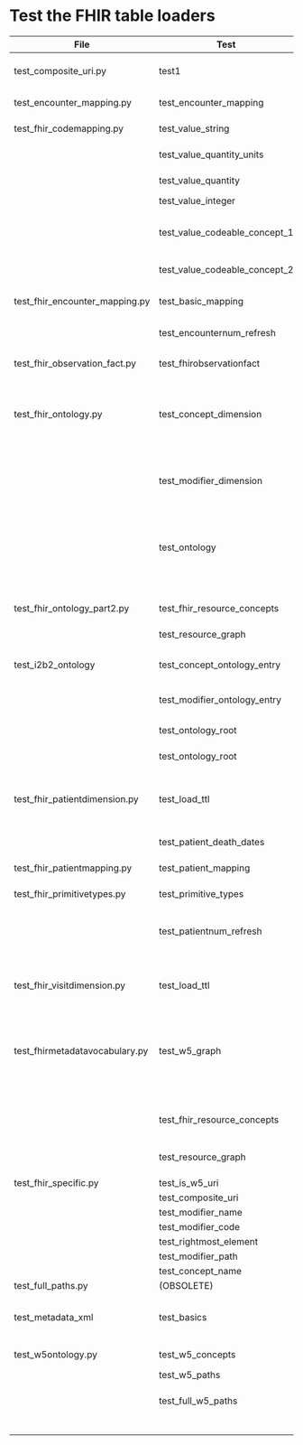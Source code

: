 # Test the FHIR table loaders

| File | Test | Function | Dependencies |
| ---- | ---- | -------- | -------- |
| test_composite_uri.py | test1 | Test fhirspecific.composite_uri function | (none) |
| test_encounter_mapping.py | test_encounter_mapping | Test EncounterMapping constructor | (none) |
| test_fhir_codemapping.py | test_value_string | Test of FHIR string value types | (none) |
| | test_value_quantity_units | Test FHIR SimpleQuantity units variations | |
| | test_value_quantity | Test FHIR SimpleQuantity values | | 
| | test_value_integer | Test FHIR Integer values | |
| | test_value_codeable_concept_1 | Basic codeable concept tests. (See: test_fhir_codemapping.py for more details) | |
| | test_value_codeable_concept_2 | Test of multiple observation component coding | | 
| test_fhir_encounter_mapping.py | test_basic_mapping | Test FHIREncounterMapping constructor | (none) |
| | test_encounternum_refresh | Test the EncounterNumberGenerator |  (none) |
| test_fhir_observation_fact.py | test_fhirobservationfact | Test the `FHIRObservationFact()` constructor | http://build.fhir.org/observation-example-bmi.ttl |
| | | | data/test_complete_fact_list.tsv
| test_fhir_ontology.py | test_concept_dimension | Test Observation resource representation in concept_dimension table | fhir_concept_dimension_domain_resource.tsv |
| | | |fhir_concept_dimension_observation.tsv |
| | | |fhir_concept_dimension_resource.tsv |
| | test_modifier_dimension | Test Observation resource representation in modifier_dimension | fhir_modifier_dimension_domain_resource.tsv|
| | | |fhir_modifier_dimension_observation.tsv |
| | | |fhir_modifier_dimension_resource.tsv |
| | test_ontology | Test Observation resource representation in ontology_table | fhir_ontology_observation.tsv |
| | | |fhir_ontology_observation.tsv |
| | | |fhir_ontology_resource.tsv |
| test_fhir_ontology_part2.py | test_fhir_resource_concepts | Test the list of FHIR resource concepts | data/fhir_resource_concepts.txt |
| | test_resource_graph | Test of resource graph using W5 | data/fhir_observation_resource_graph.txt |
| test_i2b2_ontology | test_concept_ontology_entry | Test the `ConceptOntologyEntry` constructor | |
| | test_modifier_ontology_entry | Test the `ModifierOntologyEntry` constructor | |
| | test_ontology_root | Test the OntologyRoot constructor | |
| | test_ontology_root | Test the `OntologyRoot` constructor | |
| test_fhir_patientdimension.py | test_load_ttl | Load patient-example.ttl into FHIRPatientDimension and validate the resulting patient_dimension and both patient_mapping entries | patient-example.ttl |
| | test_patient_death_dates | Test various death date formats (Not complete) | patient-example-deceased_bool.ttl |
| test_fhir_patientmapping.py | test_patient_mapping | Test FHIRPatientMapping constructor | (none) |
| test_fhir_primitivetypes.py | test_primitive_types | Test loading of all FHIR primitive types | data/primitivetypes.ttl |
| | test_patientnum_refresh | Test PatientNumberGenerator (test is fragile at the moment) | (none) 
| test_fhir_visitdimension.py | test_load_ttl | Load a sample DiagnosticReport and validate the resulting EncounterMapping and VisitDimension entries | diagnosticreport-example-f202-bloodculture.ttl |
| test_fhirmetadatavocabulary.py | test_w5_graph | Test the w5 graph against a fixed value (this will need to be fixed whenever the contents of w5 and/or the number of FHIR resources changes) | tests/data/fhir_metadata_vocabulary/fhir.ttl |
| | | | tests/data/fhir_metadata_vocabulary/w5.ttl |
| | test_fhir_resource_concepts | test the fhir_resource_concepts function | " |
| | test_resource_graph | test the resource_graph function using the FHIR.Observation resource | " |
| test_fhir_specific.py | test_is_w5_uri | | (None) |
| | test_composite_uri | | (None) |
| | test_modifier_name | | (None) |
| | test_modifier_code | | (none) |
| | test_rightmost_element | | (none) |
| | test_modifier_path | | shared_graph (FHIRGraph() |
| | test_concept_name | | (none) |
| test_full_paths.py | (OBSOLETE) | | |
| test_metadata_xml | test_basics | Test the metadata_xml function -- generating the appropriate metadata for the various data types. | (None) |
| test_w5ontology.py | test_w5_concepts | test the w5_concepts_function | tests/data/fhir_metadata_vocabulary/w5.ttl |
| | test_w5_paths | test the w5_paths function | tests/data/fhir_metadata_vocabulary/w5.ttl |
| | test_full_w5_paths | test the w5_paths function in conjunction with the fhir.ttl ontology | tests/data/fhir_metadata_vocabulary/w5.ttl |
| | | | tests/data/fhir_metadata_vocabulary/fhir.ttl |

